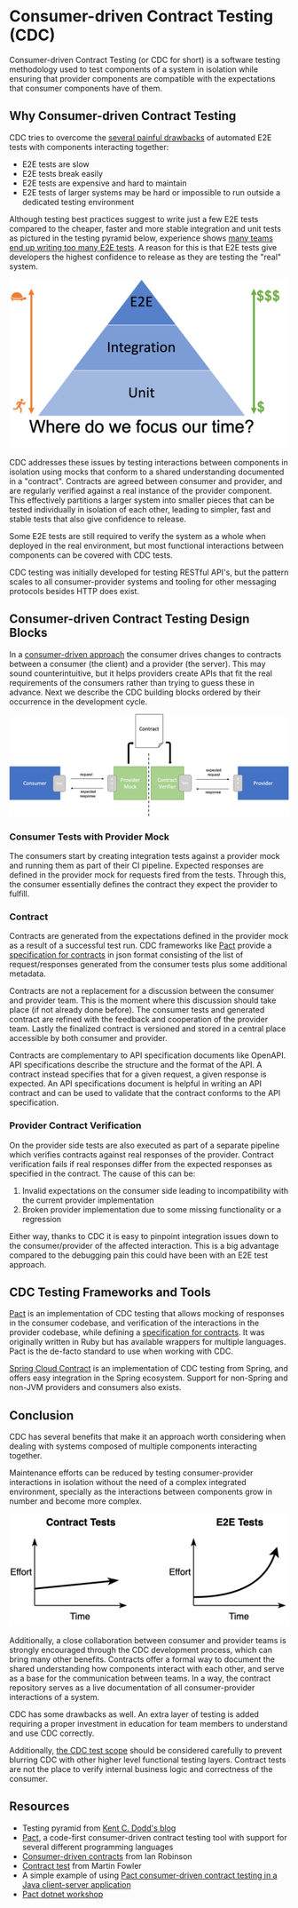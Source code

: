 # Consumer-driven Contract Testing (CDC)

Consumer-driven Contract Testing (or CDC for short) is a software testing methodology used to test components of a system in isolation while ensuring that provider components are compatible with the expectations that consumer components have of them.

## Why Consumer-driven Contract Testing

CDC tries to overcome the [several painful drawbacks](https://pactflow.io/blog/proving-e2e-tests-are-a-scam) of automated E2E tests with components interacting together:

* E2E tests are slow
* E2E tests break easily
* E2E tests are expensive and hard to maintain
* E2E tests of larger systems may be hard or impossible to run outside a dedicated testing environment

Although testing best practices suggest to write just a few E2E tests compared to the cheaper, faster and more stable integration and unit tests as pictured in the testing pyramid below, experience shows [many teams end up writing too many E2E tests](https://testing.googleblog.com/2015/04/just-say-no-to-more-end-to-end-tests.html). A reason for this is that E2E tests give developers the highest confidence to release as they are testing the "real" system.

![E2E Testing Pyramid](./images/testing-pyramid.png)

CDC addresses these issues by testing interactions between components in isolation using mocks that conform to a shared understanding documented in a "contract". Contracts are agreed between consumer and provider, and are regularly verified against a real instance of the provider component. This effectively partitions a larger system into smaller pieces that can be tested individually in isolation of each other, leading to simpler, fast and stable tests that also give confidence to release.

Some E2E tests are still required to verify the system as a whole when deployed in the real environment, but most functional interactions between components can be covered with CDC tests.

CDC testing was initially developed for testing RESTful API's, but the pattern scales to all consumer-provider systems and tooling for other messaging protocols besides HTTP does exist.

## Consumer-driven Contract Testing Design Blocks

In a [consumer-driven approach](https://martinfowler.com/articles/consumerDrivenContracts.html) the consumer drives changes to contracts between a consumer (the client) and a provider (the server). This may sound counterintuitive, but it helps providers create APIs that fit the real requirements of the consumers rather than trying to guess these in advance. Next we describe the CDC building blocks ordered by their occurrence in the development cycle.

![CDC testing](./images/cdc-testing.png)

### Consumer Tests with Provider Mock

The consumers start by creating integration tests against a provider mock and running them as part of their CI pipeline. Expected responses are defined in the provider mock for requests fired from the tests. Through this, the consumer essentially defines the contract they expect the provider to fulfill.

### Contract

Contracts are generated from the expectations defined in the provider mock as a result of a successful test run. CDC frameworks like [Pact](https://docs.pact.io/) provide a [specification for contracts](https://github.com/pact-foundation/pact-specification) in json format consisting of the list of request/responses generated from the consumer tests plus some additional metadata.

Contracts are not a replacement for a discussion between the consumer and provider team. This is the moment where this discussion should take place (if not already done before). The consumer tests and generated contract are refined with the feedback and cooperation of the provider team. Lastly the finalized contract is versioned and stored in a central place accessible by both consumer and provider.

Contracts are complementary to API specification documents like OpenAPI. API specifications describe the structure and the format of the API. A contract instead specifies that for a given request, a given response is expected. An API specifications document is helpful in writing an API contract and can be used to validate that the contract conforms to the API specification.

### Provider Contract Verification

On the provider side tests are also executed as part of a separate pipeline which verifies contracts against real responses of the provider. Contract verification fails if real responses differ from the expected responses as specified in the contract. The cause of this can be:

1. Invalid expectations on the consumer side leading to incompatibility with the current provider implementation
2. Broken provider implementation due to some missing functionality or a regression

Either way, thanks to CDC it is easy to pinpoint integration issues down to the consumer/provider of the affected interaction. This is a big advantage compared to the debugging pain this could have been with an E2E test approach.

## CDC Testing Frameworks and Tools

[Pact](https://docs.pact.io/) is an implementation of CDC testing that allows mocking of responses in the consumer codebase, and verification of the interactions in the provider codebase, while defining a [specification for contracts](https://github.com/pact-foundation/pact-specification). It was originally written in Ruby but has available wrappers for multiple languages. Pact is the de-facto standard to use when working with CDC.

[Spring Cloud Contract](https://cloud.spring.io/spring-cloud-contract/reference/html) is an implementation of CDC testing from Spring, and offers easy integration in the Spring ecosystem. Support for non-Spring and non-JVM providers and consumers also exists.

## Conclusion

CDC has several benefits that make it an approach worth considering when dealing with systems composed of multiple components interacting together.

Maintenance efforts can be reduced by testing consumer-provider interactions in isolation without the need of a complex integrated environment, specially as the interactions between components grow in number and become more complex.

![CDC VS E2E tests](./images/cdc-vs-e2e.png)

Additionally, a close collaboration between consumer and provider teams is strongly encouraged through the CDC development process, which can bring many other benefits. Contracts offer a formal way to document the shared understanding how components interact with each other, and serve as a base for the communication between teams. In a way, the contract repository serves as a live documentation of all consumer-provider interactions of a system.

CDC has some drawbacks as well. An extra layer of testing is added requiring a proper investment in education for team members to understand and use CDC correctly.

Additionally, [the CDC test scope](https://docs.pact.io/getting_started/testing-scope) should be considered carefully to prevent blurring CDC with other higher level functional testing layers. Contract tests are not the place to verify internal business logic and correctness of the consumer.

## Resources

* Testing pyramid from [Kent C. Dodd's blog](https://blog.kentcdodds.com/write-tests-not-too-many-mostly-integration-5e8c7fff591c)
* [Pact](https://docs.pact.io/), a code-first consumer-driven contract testing tool with support for several different programming languages
* [Consumer-driven contracts](https://martinfowler.com/articles/consumerDrivenContracts.html) from Ian Robinson
* [Contract test](https://martinfowler.com/bliki/ContractTest.html) from Martin Fowler
* A simple example of using [Pact consumer-driven contract testing in a Java client-server application](https://github.com/oottka/pact-spring)
* [Pact dotnet workshop](https://github.com/pact-foundation/pact-workshop-dotnet-core-v1)
